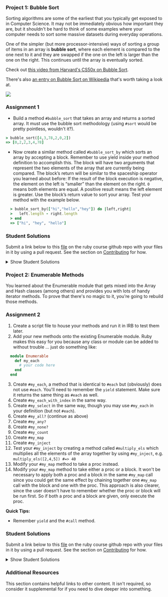 ### Project 1: Bubble Sort

Sorting algorithms are some of the earliest that you typically get exposed to in Computer Science.  It may not be immediately obvious how important they are, but it shouldn't be hard to think of some examples where your computer needs to sort some massive datasets during everyday operations.

One of the simpler (but more processor-intensive) ways of sorting a group of items in an array is **bubble sort**, where each element is compared to the one next to it and they are swapped if the one on the left is larger than the one on the right.  This continues until the array is eventually sorted.

Check out [this video from Harvard's CS50x on Bubble Sort](https://www.youtube.com/watch?v=8Kp-8OGwphY).

There's also [an entry on Bubble Sort on Wikipedia](http://en.wikipedia.org/wiki/Bubble_sort) that's worth taking a look at.

<img src="http://upload.wikimedia.org/wikipedia/commons/c/c8/Bubble-sort-example-300px.gif" class="lesson-content__small-image" markdown="1">

### Assignment 1

<div class="lesson-content__panel" markdown="1">

* Build a method `#bubble_sort` that takes an array and returns a sorted array.  It must use the bubble sort methodology (using `#sort` would be pretty pointless, wouldn't it?).

~~~ruby
> bubble_sort([4,3,78,2,0,2])
=> [0,2,2,3,4,78]
~~~

* Now create a similar method called `#bubble_sort_by` which sorts an array by accepting a block. Remember to use yield inside your method definition to accomplish this. The block will have two arguments that represent the two elements of the array that are currently being compared. The block’s return will be similar to the spaceship operator you learned about before: If the result of the block execution is negative, the element on the left is “smaller” than the element on the right. `0` means both elements are equal. A positive result means the left element is greater. Use the block’s return value to sort your array. Test your method with the example below.


~~~ruby
  > bubble_sort_by(["hi","hello","hey"]) do |left,right|
  >   left.length - right.length
  > end
  => ["hi", "hey", "hello"]
~~~
</div>

### Student Solutions
Submit a link below to this [file](https://github.com/TheOdinProject/curriculum/blob/master/ruby_programming/basic_ruby/project_advanced_building_blocks.md) on the ruby course github repo with your files in it by using a pull request. See the section on [Contributing](https://github.com/TheOdinProject/curriculum/blob/master/contributing.md) for how.

<details markdown="block">
  <summary> Show Student Solutions </summary>

* Add your solution below this line!
* [Braxton Lemmon's Solution](https://github.com/braxtonlemmon/advanced-ruby-building-blocks/blob/master/bubble.rb)
* [BShowen's Solution](https://github.com/BShowen/homemade_bubble_sort_methods/blob/master/bubble_sort_methods.rb)
* [Kevin Vuong's Solution](https://github.com/fffear/bubble_sort)
* [Origier's Solution](https://github.com/Origier/bubble_sort/blob/master/bubble_sort.rb)
* [Tyler Devers's Solution](https://github.com/TylerDevers/OdinWebDev/blob/master/rubyProgramming/bubble_sort.rb)
* [Learnsometing's Solution](https://github.com/learnsometing/TOP-ruby-projects/blob/master/ruby-basics/advanced-projects/bubble-sort.rb)
* [Tommy's Solution](https://github.com/Tommyisr/Odin_Prog_sol/tree/master/bubble)
* [Akbar's Solution](https://github.com/donatelloraphael/The_Odin_Project/blob/master/Ruby/bubble_sort_by/bubble_sort_by.rb)
* [Khari's Solution](https://github.com/kjwebdev/TOP_Projects/blob/master/Ruby/bubble_sort.rb)
* [RunningCoder123's solution](https://github.com/RunningCoder123/bubble_sort)
* [WormCrew's solution](https://github.com/WormCrew/Bubble-sort/blob/master/bubble-sort.rb)
* [Paul Manot's solution](https://github.com/Maynot2/odin_project/tree/master/ruby_programming/basic_ruby/project_building_blocks)
* [Stefano Merazzi's solution](https://github.com/ste001/ruby-exercises/blob/master/advanced_building_blocks/bubble_sort.rb)
* [Chris Wegscheid's solution](https://github.com/cwegscheid08/bubble_sort/blob/master/bubble_sort.rb)
* [Simon Tharby's solution](https://github.com/jinjagit/ruby/blob/master/bubble_sort.rb)
* [Smetanca52 Solution](https://github.com/Smetanca52/ruby_exercices/blob/master/bubble_sort.rb)
* [Hummeldon's Solution](https://github.com/hummeldon/odin-ruby-assignments/blob/master/bubble_sort.rb)
* [wuaangela's solution](https://github.com/wuaangela/odin_ruby_practice/blob/master/bubble_sort.rb)
* [Tobenski's solution](https://github.com/tobenski/ruby_blocks/tree/master/bubble_sort)
* [Emil Dimitrov's Solution](https://github.com/imemdm/advanced-building-blocks/blob/master/bubble_sort.rb)
* [gfioravante's Solution](https://github.com/gfioravantej/ruby_doodles/blob/master/bubble_sort.rb)
* [Mohamed Elattar's Solution](https://github.com/mohamed-elattar/advanced-building-blocks/blob/master/bubble-sort.rb)
* [Ajani Stewart's Solution](https://github.com/AjaniStewart/advance-ruby-basics/blob/master/bubble-sort.rb)
* [Ahmed Ali's Solution](https://github.com/ahmedloona/my_odin_project_solutions/blob/master/2_project_advanced_building_blocks/bubble_sort.rb)
* [Tim Dowd's Solution](https://github.com/timothydowd/bubble_sort/blob/master/bubble_sort.rb)
* [sametcilli's Solution](https://github.com/sametcilli/roby_exercises_bubble_sort/blob/master/bubble_sort.rb)
* [Max Garber's Solution ](https://github.com/bubblebooy/miscellaneous-exercises/blob/master/Bubble%20Sort.rb)
* [Malaika (Mic) Solution ](https://github.com/malaikaMI/sorting_bubble/blob/master/sort.rb)
* [Ian Devins's Solutions](https://gist.github.com/MagnusRufum/e3f584444e698785fc65085309bdd5a2)
* [Keith Amundson's Solutions](https://github.com/amundskm/learn_ruby/blob/master/bubble_sort.rb)
* [Ngo Van Huong's Solutions](https://github.com/ngovanhuong94/ruby-learn-projects/blob/master/bubble_sort.rb)
* [Nathan Sherburne's Solutions](https://github.com/nathansherburne/ruby_practice/blob/master/bubble_sort.rb)
* [Jon Yoo's Solutions](https://github.com/jonyoowa/ruby-exercises)
* [Henry Kirya's Solution](https://github.com/harrika/odin/blob/master/bubble_sort.rb)
* [Ryan's Solution](https://github.com/ryanford-frontend/ruby-adv-building-blocks/tree/master/ruby-bubblesort)
* [Sherman Bowling's Solution](https://github.com/janus0/top_course_work/blob/master/ruby/ruby_advanced_building_blocks/bubble_sort_block.rb)
* [Javier Machin's Solution](https://github.com/Javier-Machin/Ruby_exercises/blob/master/bubble_sort.rb)
* [Samuel Masters' Soultion](https://github.com/redeyetuning/rb_adv_bldg_blks/blob/master/bubble_sort.rb)
* [Marijunjnja's Solution](https://github.com/Marijunjnja/Odin-Project/blob/master/advanced_ruby_building_blocks/bubble_sort.rb)
* [Kevin Wahome's Solution](https://github.com/talihomz/ruby_exercises/blob/master/bubble_sort.rb)
* [Turbopro's Solution](https://github.com/turbopro/ProjectBuildingBlocks/blob/master/bubble_sort.rb)
* [Sava Vuckovic's solution](https://github.com/SavaVuckovic/ruby_exercises/blob/master/bubble_sort.rb)
* [MariaTikhonova's solution](https://github.com/MariaTikhonova/odin_ruby/blob/master/bubblesort/bubblesort.rb)
* [WottatoParrior's solution](https://github.com/WottatoParrior/Ruby-algos/blob/master/bubble_sort.rb)
* [funwithcthulhu's solution](https://github.com/funwithcthulhu/sandbox_ruby/blob/master/bubblesort.rb)
* [Bruno Parga's solution](https://github.com/brunoparga/odinproject/blob/master/Ruby/bubble.rb)
* [isildonmez's solution](https://github.com/isildonmez/advanced_building_blocks/blob/master/bubble_sort/bubble_sort.rb)
* [Omar Moataz's solution (includes interesting find on what takes precedence when using puts)](https://github.com/omarmoatazpracticehub/sorting)
* [jdrobertso's solution](https://github.com/jdrobertso/bubble_sort)
* [rublen's solution](https://github.com/rublen/The_Odin_Ruby/blob/master/bubble_sort.rb)
* [endotnick's solution](https://github.com/endotnick/sorts/blob/master/bubble_sort/bubble_sort.rb)
* [Jonathan Yiv's solution](https://github.com/JonathanYiv/bubble_sort)
* [Jason McKee's solution](https://github.com/jttmckee/odin-project-ruby/tree/master/bubble-sort)
* [Andrew's solution](https://github.com/andrewr224/bubble_sort)
* [MGiagante's solution](https://github.com/mgiagante/ruby_building_blocks)
* [Bn8's Solution](https://github.com/Bn8/ruby_odin/blob/master/AdvancedBuildingBlocks/bubblesort.rb)
* [GuyInALabCoat's Solution](https://github.com/GuyInALabCoat/Odin_Project_Ruby/tree/master/Advanced_Building_Blocks)
* [Ben Deltenre's Solution](https://github.com/benjdelt/ruby_advanced_building_blocks/blob/master/bubble_sort.rb)
* [justinckim3's Solution](https://github.com/justinckim3/ruby_advanced_building_blocks/blob/master/lib/bubble_sort.rb)
* [Kasey Z.'s Solution](https://github.com/kasey-z/TOP-solutions/blob/master/advanced_building_blocks/bubble_sort.rb)
* [Demo318's Solution](https://github.com/Demo318/ruby_advanced_building_blocs/blob/master/my_bubble_sort.rb)
* [Dallaire's Solution](https://github.com/Dallaire/ruby_building_blocks/blob/master/bubble_sort.rb)
* [SadieD's solution](https://github.com/SadieD/advanced_ruby_building_blocks/blob/master/bubble_sort.rb)
* [Grey-Ghost's solution](https://github.com/Grey-Ghost/advanced-building-blocks/blob/master/bubble_sort.rb)
* [Arron's Solution](https://github.com/man715/TOP_Bubble_Sort/blob/master/bubble_sort.rb)
* [xavier solution](https://github.com/nxdf2015/odin-advanced-building-blocks/tree/master/bubble_sort)
* [Webdev-burd's Solution](https://github.com/webdev-burd/building-blocks/blob/master/bubble-sort.rb)
* [BenBrewerBowman's Solution](https://github.com/BenBrewerBowman/Ruby_Building_Blocks/blob/master/Bubble_Sort.rb)
* [jfonz412's solution](https://github.com/jfonz412/ruby_building_blocks/blob/master/advanced/bubble_sort.rb)
* [Owen Thomas Clark's solution](https://github.com/owenthomasclark/bubble_sort)
* [João Roberto's solution](https://github.com/jrobertolima/learning-ruby/blob/master/bubble.rb)
* [mindovermiles262's Solution](https://github.com/mindovermiles262/ruby-building-blocks/blob/master/bubble-sort/bubble_sort.rb)
* [dfan14051's solution](https://github.com/dfan14051/ruby_projects/blob/master/advanced_building_blocks/bubble_sort.rb)
* [Oleh Sliusar's solution](https://github.com/OlehSliusar/bubble_sort)
* [RichJDSmith's solution](https://github.com/richjdsmith/ruby_adv_bldg/blob/master/bubble.rb)
* [theghall's solution](https://github.com/theghall/bubble-sort.git)
* [Ovsjah Schweinefresser's solution](https://github.com/Ovsjah/advanced_building_blocks/blob/master/bubble_sort.rb)
* [Neelotpal's solution](https://github.com/neelotpal97/learning_programming/blob/master/Projects/Sorting_ruby/Sorting_ruby.rb)
* [yilmazgunalp's solution](https://github.com/yilmazgunalp/advanced_building_blocks/tree/master)
* [Yash Anand's solution](https://github.com/yashanand1910/ruby-advanced-project)
* [Nicolas Amaya's solution](https://github.com/nicoasp/TOP---Ruby-advanced-building-blocks-project)
* [John Phelps's solution](https://github.com/jphelps413/odin-ruby/blob/master/advanced-building-blocks/bubbles.rb)
* [Josh Vogel's solution](https://github.com/j-vogel/ruby_learning_projects/blob/master/bubble_sort.rb)
* [Austin Norman's solution](https://github.com/austinnormancore/advanced_building_blocks/blob/master/bubble_sort.rb)
* [Jib's Solution(NuclearMachine)](https://github.com/NuclearMachine/OdinTasks/blob/master/adv-building-blocks/bubbleSort.rb)
* [Chad Kreutzer's solution](https://github.com/ChadKreutzer/ruby_building_blocks/blob/master/bubble_sort/bubble_sort.rb)
* [Stefan P's Solution](https://github.com/spavikevik/advanced_ruby_building_blocks/blob/master/bubblesort.rb)
* [Raiko's Solution](https://github.com/Cypher0/advanced-building-blocks/blob/master/bubble_sort.rb)
* [Jamie's solution](https://github.com/Jberczel/odin-projects/blob/master/ruby_advanced/project1.rb)
* [Chris Oldakowski's solution](https://github.com/krzysieko/theodinproject/blob/master/advanced_ruby_blocks/bubble_sort.rb)
* [Marina Sergeyeva's solution](https://github.com/imousterian/OdinProject/blob/master/Project2_2_Ruby_AdvancedBlocks/bubble_sort.rb)
* [Afshin M. afshinator's solution](https://github.com/afshinator/playground/tree/master/Ruby-AdvancedBuildingBlocks)
* [Donald's solution](https://github.com/donaldali/odin-ruby/tree/master/project_adv_building_blocks)
* [Alan Russell's solution](https://github.com/ajrussellaudio/adv_build_blocks/blob/master/bubble_sort.rb)
* [Sessl's solution](https://github.com/Sessl/ruby_work/blob/master/bubble_sort.rb)
* [Tommy Noe's solution](https://github.com/thomasjnoe/ruby-project-2/blob/master/bubble_sort.rb)
* [Michael Alexander's solution](https://github.com/betweenparentheses/project_advanced_bldg_blocks/blob/master/bubble_sort.rb)
* [Adrian Badarau's solution](https://github.com/adrianbadarau/Project-Odin-Work-Files/blob/master/bubble_sort.rb)
* [James MacIvor's solution](https://github.com/RobotOptimist/bubblesort)
* [Roman's Solution](https://github.com/RomanADavis/Ruby-Building-Blocks/tree/master/bubble_sort)
* [Aleksandar's solution](https://github.com/rodic/Odin-Ruby-Projects/blob/master/Projects:%20Advanced%20Building%20Blocks/lib/bubble_sort.rb)
* [Lara Finnegan's solution](https://github.com/lcf0285/Ruby_Building_Blocks)
* [John Quarles' solution](https://github.com/johnwquarles/Ruby-Advanced-Building-Blocks/blob/master/bubble_sort.rb)
* [Jack Nguyen's solution](http://github.com/jnguyen85/projects-advanced-building-blocks/blob/master/01_bubble_sort/bubble_sort.rb)
* [Vidul's solution](https://github.com/viparthasarathy/bubble_sort/blob/master/bubble_sort_method.rb)
* [Maggie Baker's solution](https://github.com/maggiedbaker/Odin_Project/blob/master/bubble_sort.rb)
* [Hunter Ducharme's solution](https://github.com/hgducharme/Playground/blob/master/odin_projects/ruby_programming/advanced_building_blocks/bubble_sort.rb)
* [Artur Janik's solution](https://github.com/ArturJanik/TOPRuby/blob/master/Project2/abbproject1/p1-bubble.rb)
* [Kate McFaul's solution](https://github.com/craftykate/odin-project/blob/master/Chapter_03-Advanced_Ruby/advanced_building_blocks/bubble_sort_by.rb)
* [Dominik Stodolny's solution](https://github.com/dstodolny/ruby_building_blocks/blob/master/lib/bubble_sort.rb)
* [Chris Dziewa's solution](https://github.com/chrisdziewa/advanced-building-blocks/blob/master/bubble_sort/bubble_sort.rb)
* [Josh Naughton's solution](https://github.com/ThothLogos/odin-rubyprogramming/blob/master/04_bubble_sort.rb)
* [Jason Matthews' solution](https://github.com/fo0man/advanced_building_blocks/blob/master/bubble_sort.rb)
* [Ali Ayoub's solution](https://github.com/Cryptolemming/Advanced-Ruby-Exercises/blob/master/bubble_sort.rb)
* [JrodManU's solution](https://github.com/JrodManU/bubble-sort)
* [Sasi kala's solution](https://github.com/Sasikala-Ravichandran/my_ruby_projects/blob/master/bubble_sort.rb)
* [Kevin Mulhern's solution](https://github.com/KevinMulhern/advanced_building_blocks/blob/master/bubble_sort.rb)
* [Jeremy Mauzy's solution](https://github.com/apositivejam/the_odin_project/blob/master/ruby_building_blocks_assignments/bubble_sort.rb)
* [LongPotato's solution](https://github.com/LongPotato/Ruby_Building_Blocks/blob/master/Bubble_Sort.rb)
* [Dorian Iacobescu's solution](https://github.com/iacobson/Odin8-Ruby-Advanced-Building_Blocks/blob/master/bubble_sort.rb)
* [Sam Padrul's solution](https://github.com/sampadrul/Ruby-Projects/blob/master/bubble%20sort/bubblesort.rb)
* [Eleanor Weigert's solution](https://github.com/mixophrygian/Ruby-Building-Blocks)
* [Lyman Wong's solution](https://github.com/lymanwong/Ruby-Stuff/blob/master/odin/bubble_sort/bubble_sort.rb)
* [omokoro's solution](https://github.com/omokoro/advanced_building_blocks/blob/master/bubble_sort.rb)
* [Andrej Dragojevic's solution](https://github.com/antrix1/The-Odin-Project/blob/master/Ruby%20Programming/Advanced%20Building%20Blocks/bubble_sort.rb)
* [Brann James' solution](https://github.com/brannj/The_Odin_Project/blob/master/Advanced_Building_Blocks/bubble_sort.rb)
* [Eduardo Frias' solution](https://github.com/feek1g/theodinproject/blob/master/rubyChallenge/bubble_sort.rb)
* [Antonio Augusto's solution](https://github.com/antoniosb/bubble_sort)
* [Josh Klein's solution](https://github.com/kleinjoshuaa/Ruby_Programming/blob/master/bubblesort.rb)
* [ll14m4n's solution](https://github.com/ll14m4n/the-odin-project/blob/master/3_Ruby_building-blocks/lib/bubble_sort.rb)
* [AtActionParks's solution](https://github.com/AtActionPark/odin-ruby-advanced-building-blocks/blob/master/bubble-sort.rb)
* [Matias Pan's solution](https://github.com/kriox26/odin_ruby/blob/master/ruby_building_blocks/bubble_sort.rb)
* [Mark Viola's solution](https://github.com/markviola/the-odin-project/blob/master/7-more-ruby-problems-2/1%20-%20Bubble%20Sort/bubble_sort.rb)
* [Bhupendra Singh's solution](https://github.com/bhupendra11/rubySandbox/blob/master/bubblesort.rb)
* [Dan Hoying's solution](https://github.com/danhoying/advanced_building_blocks/blob/master/bubble_sort.rb)
* [Joe Balsamo's solution](https://github.com/Joe-Balsamo/ruby_advanced_building_blocks/blob/master/bubble_sort.rb)
* [Cody Gipson's solution](https://github.com/Cgipson06/ruby-bubble-sort/blob/master/bubblesort.rb)
* [Glenn Crosby's solution](https://github.com/glennc15/TheOdinProject_Assignments/blob/master/03_RubyProgramming/02_Project_AdvancedBuildingBlocks/bubble_sort.rb)
* [Raycotek's solution](https://github.com/Raycotek/Odinprojects/blob/master/bubble_sort.rb)
* [M. Edgar Joel's solution](https://github.com/edgar-/odin-project-solutions/blob/master/advanced_building_blocks/bubble_sort.rb)
* [Miguel Oliveira's solution](https://github.com/Powerade/The-Odin-Project/tree/master/Ruby%20Programming%20Projects/Bubble%20Sort)
* [Xavier Reid's solution](https://github.com/xreid/ruby_building_blocks/blob/master/src/bubble_sort.rb)
* [Gb69010p's solution](https://github.com/gb69010p/AdvancedRubyBuildingBlocks/blob/master/BubbleSort.rb)
* [Alex Chen's solution](https://github.com/Chenzilla/ruby_building_blocks/blob/master/bubble_sort.rb)
* [Aleksandre Clapin-Pepin's solution](https://github.com/aclapinpepin/bubble-sort/blob/master/bubble_sort.rb)
* [John Tobillo's Solution](https://github.com/jdtobill/Ruby/tree/master/challenges/bubble_sort)
* [PiotrAleksander's solution](https://github.com/PiotrAleksander/Ruby/blob/master/bubbleSort.rb)
* [Jason Symons' solution](https://github.com/jsymons/the-odin-project/blob/master/03_ruby_programming/advanced-building-blocks/bubble_sort.rb)
* [AnthonyL's solution](https://github.com/AnthonyLarios/adv-building-blocks/blob/master/bubble_sort.rb)
* [Angus Dobson's solution](https://github.com/Apneal/ruby_building_blocks/blob/master/bubble_sort.rb)
* [Panashe Fundira's solution](https://github.com/munyari/adv_building_blocks/blob/master/bubble_sort.rb)
* [pwdd's solution](https://github.com/pwdd/odinproject/blob/master/ruby_training/bubble_sort.rb)
* [Paweł Cichoń solution](https://github.com/beovulf/bubble_sort_and_enumerable_methods/blob/master/bubble_sort.rb)
* [Noah Prescott's solution](https://github.com/npresco/top/blob/master/ruby_advanced_building_blocks/bubble_sort.rb)
* [Florian Mainguy's solution](https://github.com/florianmainguy/theodinproject/blob/master/ruby/advanced-building-blocks/bubble_sort.rb)
* [Aviv levinsky's solution](https://github.com/pugsiman/Ruby_challenges_and_projects/blob/master/Bubble_Sort/bubble.rb)
* [Alex Tsiras' solution](https://github.com/arialblack14/ruby-programming/blob/master/ruby%20building%20blocks/bubble_sort.rb)
* [Scott Bobbitt's solution](https://github.com/sco-bo/bubble_sort)
* [Maciej Panasiewicz's solution](https://github.com/Grunthor/TheOdinProject/blob/master/project_advenced_building_blocks/BubleSort.rb)
* [Simon Kraus' solution](https://github.com/simonkrausgit/the_odin_project/blob/master/ruby/building_blocks/bubble_sort.rb)
* [Giorgos Mitsis's solution](https://github.com/vinPopulaire/ruby-building-blocks-project/blob/master/bubblesort.rb)
* [Theoderik Trajanson's solution](https://github.com/Theoderik/education/blob/master/Bubble_Sort.rb)
* [Sander Schepens's solution](https://github.com/schepens83/theodinproject.com/blob/master/ruby/Project4--Bubble-sort/Bubble-sort.rb)
* [srashidi's solution](https://github.com/srashidi/Ruby_Building_Blocks/blob/master/bubble_sort.rb)
* [Eric's solution](https://github.com/em77/bubble_sort/blob/master/bubble_sort.rb)
* [Dave Meister's solution](https://github.com/misterdavemeister/theodinproject/blob/master/advanced_building_blocks/bubble_sort/bubble_sort.rb)
* [Andrew Park's solution](https://github.com/akpark93/the_odin_project/blob/master/ruby_programming_projects/bubble_sort.rb)
* [Austin Mason's solution](https://github.com/CouchofTomato/ruby_advanced_building_blocks/blob/master/bubble_sort.rb)
* [James Brooks's solution](https://github.com/jhbrooks/bubble-sort)
* [arocketman's solution](https://github.com/arocketman/OdinProjectSolutions/blob/master/bubble_sort.rb)
* [Ricardo Villegas' solution](https://github.com/claricardo/RubyBuildingBlocks/blob/master/bubble_sort.rb)
* [cdouglass's solution](https://github.com/cdouglass/odin-project-exercises/tree/master/ruby/advanced-building-blocks/bubble_sort)
* [Skye Free's solution](https://github.com/swfree/the-odin-project/blob/master/bubble-sort/bubble-sort.rb)
* [Corey Kazaks's solution](https://github.com/ck626/project_ruby_advanced_building_blocks/blob/master/bubble_sort.rb)
* [Dominik Chomicki's solution](https://github.com/hamstersky/ruby_building_blocks/blob/master/bubble_sort.rb)
* [Matt Leininger's solution](https://github.com/pilauPro/the-odin-project/blob/master/bubble_sort/bubble_sort.rb)
* [Miguel Herrera's solution](https://github.com/migueloherrera/projects/blob/master/bubble_sort.rb)
* [Maia Petee's solution](https://github.com/movetomars/Advanced-Building-Blocks/blob/master/bubblesort.rb)
* [Peuchen's solution](https://github.com/Peuchen/advanced-building-blocks/blob/master/bubblesort.rb)
* [Andrew Johnson's solution](https://github.com/ad-johnson/basic-ruby/blob/master/src/sorter.rb)
* [Bartlomiej Lazarski's solution](https://github.com/YogAzathoth/buildingRubyBlocks/blob/master/bubble.rb)
* [Francisco Carlos's solution](https://github.com/fcarlosdev/the_odin_project/blob/master/advanced_blocks/bubble_sort.rb)
* [Luke Walker's solution](https://github.com/ubershibs/ruby-programming/blob/master/bubble_sort.rb)
* [Noobling's solution](https://github.com/noobling/ruby/blob/master/advanced_buidling_blocks/bubblesort.rb)
* [Max Gallant's solution](https://github.com/mcgalcode/Ruby/blob/master/AdvancedBlocksProject/bubble_sort.rb)
* [Jean Merlet's solution](https://github.com/jeanmerlet/ruby_building_blocks/blob/master/bubble_sort.rb)
* [parhaml's solution](https://github.com/parhaml/bubble_sort/blob/master/bubble.rb)
* [Zac Conner's solution](https://github.com/connerza/BuildingBlocks/blob/master/bubble.rb)
* [John Martinez's solution](https://github.com/johndavidmartinez/learn-ruby/blob/master/bubble_sort.rb)
* [Vivek Kumar's solution](https://github.com/myjoytou/theOdinProject/blob/master/ruby/bubblesort.rb)
* [Benjamin Contant's solution](https://github.com/bcontant/the_odin_project/blob/master/bubble_sort/bubble_sort.rb)
* [DV's solution](https://github.com/dvislearning/bubble_sort/blob/master/bubble_sort.rb)
* [Fabricio Carrara's solution](https://github.com/fcarrara/ruby_advanced_building_blocks/blob/master/bubble_sort.rb)
* [Omar Cagua's solution](https://github.com/OmarTGc/bubble_sort/blob/master/bubble_sort.rb)
* [Deepak's solution](https://github.com/Deepak5050/advanced_building_blocks/blob/master/bubble_sort.rb)
* [Lani Huang's solution](https://github.com/laniywh/the-odin-project/blob/master/ruby-programming/advanced-building-blocks/bubble_sort.rb)
* [Anthony Vumbaca's solution](https://github.com/tvumbaca/Ruby_Advanced_Building_Blocks/blob/master/bubble_sort.rb)
* [John Connor's solution](https://github.com/jacgitcz/bubble_sort)
* [Shala Qweghen's solution](https://github.com/ShalaQweghen/advanced_building_blocks/blob/master/bubble_sort.rb)
* [Earth35's solution](https://github.com/Earth35/basic_ruby_projects_II/blob/master/bubble_sort.rb)
* [Kelvin Stone's solution](https://github.com/KelvinStone/bubble-sort/blob/master/bubble-sort.rb)
* [Ricardo Ferreira's solution](https://github.com/RMF2PT/ruby_programming/blob/master/bubble_sort.rb)
* [Cyprium (Stefan)'s solution](https://github.com/dev-cyprium/DataStructures-In-Ruby)
* [Michael Sotkin)'s solution](https://github.com/msotkin/advanced_building_blocks/blob/master/bubble_sort.rb)
* [Shawn Stovall's solution](https://github.com/shawn-stovall/bubble-sort/blob/master/bubble-sort.rb)
* [Joshua Hipple's solution](https://github.com/JBHipple/bubble_sort/blob/master/bubble_sort.rb)
* [Oscar Y.'s solution](https://github.com/mysteryihs/ruby_projects/blob/master/bubble_sort.rb)
* [Adam Graham's solution](https://github.com/adamg703/Odin_Project/blob/master/bubble_sort.rb)
* [Luchillo's solution](https://github.com/Luchillo/The-Odin-Project-course/blob/master/Ruby-programming/Basic-ruby/bubble_sort.rb)
* [Rahul's solution](https://github.com/rspsonu/the_odin_project/blob/master/ruby/advanced_building_blocks/project1.rb)
* [Clint's](https://github.com/tholymap/Odin-Ruby-Advanced-Building-Blocks/blob/master/bubble_sort.rb)
* [Clint's](https://github.com/tholymap/Odin-Ruby-Advanced-Building-Blocks/blob/master/bubble_sort.rb)
* [Jiazhi Guo's solution](https://github.com/jerrykuo7727/bubble-sort/blob/master/bubble_sort.rb)
* [Zuqi Chen's solution](https://github.com/JokeyChen/the-odin-project-ruby-programming/blob/master/basic-ruby/advanced-ruby-building-blocks/bubble_sort.rb)
* [Manu Phatak's solution](https://github.com/bionikspoon/ruby_building_blocks/blob/master/lib/bubble_sort.rb)
* [Cody Buffaloe's solution](https://github.com/CodyLBuffaloe/bubble_sort/blob/master/bubble_sort.rb)
* [J-kaizen's solution](https://github.com/J-kaizen/TheOdinProject/blob/master/Ruby/advanced_building_blocks/bubble_sort.rb)
* [Max Platt's solution](https://github.com/makxks/advanced_building_blocks/blob/master/bubble_sort.rb)
* [Roy Chen's solution](https://github.com/roychen5/ruby-building-blocks/blob/master/bubble-sort/bubble_sort.rb)
* [Piotr Ejsmont's solution](https://github.com/PiotrEjsmont/ruby_advanced/blob/master/bubble_sort.rb)
* [Chris Chambers' solution](https://github.com/chrisgchambers/ruby_exercies/tree/master/bubble_sort)
* [Loris Aranda's solution](https://github.com/LorisProg/bubble-sort/blob/master/bubble_sort.rb)
* [Jack Deegan's solution](https://github.com/DidsyTurbo/Odin_Exercises/blob/master/Ruby/Advanced-Building-Blocks/bubble_sort.rb)
* [Jakub Peikert's solution](https://github.com/JPeikert/odin_project/blob/master/ruby/advanced_building_blocks/bubble_sort/bubble_sort.rb)
* [HenrytheDJ's solution](https://github.com/henrythedj/bubblesort)
* [Derek Kwong's solution](https://github.com/dckwong/AdvancedBuildingBlocks/blob/master/bubble_sort.rb)
* [Sergey Badulin's solution](https://github.com/sbadulin/odin-bubble-sort/blob/master/bubble-sort.rb)
* [Dom Goj's solution](https://github.com/booyakuhhsha/rubyAdvancedBuildingBlocks/blob/master/bubblesort.rb)
* [grzegorzzajac1989's solution](https://github.com/grzegorzzajac1989/theOdinProject/blob/master/ruby/advenced_building_block/bubble_sort.rb)
* [Jason Keeney's solution](https://github.com/jkeeney/Advanced-Building-Blocks/blob/master/bubble_sort.rb)
* [Hassan's solution](https://github.com/HassanTC/Simple_web_projects/blob/master/Ruby_TheOdinProject/The%20odin%20project%20(Ruby%20projects)/Basic%20Ruby/bubble_sort.rb)
* [Bishal's solution](https://github.com/biiishal/advanced_building_blocks/tree/master/bubble_sort)
* [Kaaviya's solution](https://github.com/Kavi6/curriculum/blob/9a535b506f437c306422d9d37874215e15636985/Kaaviya's%20Solution%20(bubble_sort))
* [Jerry Gao's solution](https://github.com/blackwright/odin/tree/master/ruby_bubble_sort)
* [Saroar's solution](https://repl.it/Cmqp/2)
* [Mike Coon's solution](https://github.com/mac718/advanced_building_blocks/blob/master/bubble_sort.rb)
* [Tom Westerhout's solution bubblee sort](https://github.com/Westw00d/Advanced-Building-Blocks/blob/master/Bubble_sort.rb) -  [Bubble_sort_by](https://github.com/Westw00d/Advanced-Building-Blocks/blob/master/Bubble_sort_by.rb)
* [Sophia Wu's solution](https://github.com/SophiaLWu/project-ruby-advanced-building-blocks/blob/master/bubble_sort.rb)
* [Smiles's solution](https://github.com/smilesr/op-rb-br-35-bubble/blob/master/bubble.rb)
* [Joe Himes's solution](https://github.com/deedle42/advance_ruby_project)
* [Braydon's solution](https://github.com/pacheeko/bubble_sort/blob/master/bubble_sort.rb)
* [Ryan Barnett's solution](https://github.com/RyanDBarnett/Odin-Ruby/blob/master/advanced_building_blocks/bubble_sort/bubble.rb)
* [Kaique "Rique" Borges' solution](https://github.com/riquekaique/ruby-advanced-building-blocks/blob/master/bubble_sort.rb)
* [jeff1st's solution](https://github.com/jeff1st/ruby_codes/tree/master/advanced_blocks)
* [Niño Mollaneda's solution](https://github.com/ninoM/bubble_sort)
* [Roan Fourie's solution](https://github.com/RoanFourie/top-ruby-prog/blob/master/bubble-sort.rb)
* [Robert Szabo's solution](https://github.com/Siker001/the_odin_project_exercises/blob/master/ruby/advanced_building_blocks/bubble_sort/bubble_sort.rb)
* [Alan Cruse's solution](https://github.com/ADECruse/Projects-Advanced-Building-Blocks/blob/master/project_one.rb)
* [Parker Brown's solution](https://github.com/parkerjbrown/ruby-advanced-building-blocks/blob/master/bubble_sort.rb)
* [Vaclav Skvaril's solution](https://github.com/Vasha22/Advanced-Ruby-Blocks/blob/master/bubble_sort.rb)
* [Øistein Haugland's solution](https://github.com/oisteinhaugland/bubble_sort/blob/master/bubble_sort.rb)
* [Luján Fernaud's solution](https://github.com/lujanfernaud/ruby-building-blocks/blob/master/lib/bubble_sort.rb)
* [hs7's solution](https://github.com/hsun7/Advanced-Building-Blocks/blob/master/bubble_sort.rb)
* [EMuchynski's solution](https://github.com/EMuchynski/advanced_building_blocks/blob/master/01_bubble_sort.rb)
* [Swojeet's solution](https://github.com/swojeet/theOdinProject-ruby/blob/master/advanced_building_blocks/bubble_sorts.rb)
* [Paritosh's solution](https://github.com/Paritosh97/bubble_sort_ruby/blob/master/bubble_sort.rb)
* [Roland Studer's Solution](https://github.com/RolandStuder/odin_project_solutions/tree/master/advanced_building_blocks/bubble_sort)
* [Anistor86's Solution](https://github.com/anistor86/bubble_sort)
* [Andy DeNike's Solution](https://github.com/AndyDeNike/advanced_building_blocks/tree/master/bubble_sort)
* [Iceron's Solution](https://github.com/iceron/bubble_sort/blob/master/bubble_sort.rb)
* [coryparham24's Solution](https://github.com/coryparham24/ruby-advanced-building-blocks/blob/master/project1.rb)
* [Oliver Curting's Solution](https://github.com/Curting/bubble_sort/blob/master/bubble_sort.rb)
* [Alex's Solution](https://github.com/alexcorremans/bubble_sort/blob/master/bubble.rb)
* [HuyAnh's Solution](https://github.com/huyanh10tin/caesar_cipher/blob/master/buble.rb)
* [Santiago Rodríguez Solution](https://github.com/santoxxcc/congenial-spoon)
* [Xuan-Son Trinh's Solution](https://github.com/xuansontrinh/Beginning-With-Ruby/blob/master/bubble_sort.rb)
* [Kayleigh's Solution](https://github.com/kayleigh114/RubyProjects/blob/master/BubbleSort/BubbleSort.rb)
* [NJWs Solution](https://obsessivenerds.github.io/bubble_sort/)
* [Niko Caron's Solution](https://gist.github.com/ncaron/a36e7aeaeda64b8e63de996c0c012278)
* [noloman's solution](https://gist.github.com/noloman/d82c03aa0e47016cce9f3d4957aaf9d4)
* [HSaad's Solution](https://github.com/HSaad/bubble-sort/blob/master/bubble_sort.rb)
* [MPalhidai's Solution](https://github.com/MPalhidai/Ruby-functions/blob/master/bubble_sort_by.rb)
* [Alvaro Sanchez's Solution](https://github.com/heyalvaro/Ruby-functions/blob/master/bubble_sort_by.rb)
* [Punnadittr's Solution](https://github.com/punnadittr/bubble_sort_ruby)
* [cartwheeler's Solution](https://github.com/cartwheeler/ruby_bubble_sort)
* [Agon's Solution](https://github.com/AgonIdrizi/RubyBuildingBlocks/blob/master/the_odin_project/Ruby/AdvancedBuildingBlocks/BubbleSort.rb)
* [Areeba's Solution](https://github.com/AREEBAISHTIAQ/AdvancedBuildingBlocks/blob/master/bubble-sort.rb)
* [mojotron's Solution](https://github.com/mojotron/ruby-exercises/blob/master/bubble_sort.rb)
* [Akash's Solution](https://github.com/Akash-sopho/building_blocks/blob/master/bubble_sort.rb)
* [Felipe Parreira's Solution](https://github.com/FelipeParreira/TheOdinProject/blob/master/ruby-programming/building-blocks/bubble_sort.rb)
* [Amy Smith's Solution](https://github.com/amicloud/the-odin-project/tree/master/ruby-programming/bubble-sort)
* [dmarkiewicz's Solution](https://github.com/dmarkiewicz/the-odin-project/tree/master/Ruby/advanced_building_blocks_projects/sorting_alghoritms)
* [codyMalcolm's Solution](https://github.com/codyMalcolm/odin-building-blocks/blob/master/bubble_sort.rb)
* [Tommy's Solution](https://github.com/hoangtommy/rubyExercises/blob/master/bubble_sort.rb )
* [bchalman's Solution](https://github.com/bchalman/ruby_exercises/blob/master/bubble_sort.rb)
* [Rudi Boshoff's Solution](https://github.com/RudiBoshoff/ruby-exercises/blob/master/bubble_sort.rb)
* [Slaven Karamatic's Solution](https://github.com/Everdrought/ruby-bubblesort/blob/master/script.rb)
* [jkriesp's Solution](https://github.com/jkriesp/caesar_cipher/blob/master/bubble_sort.rb)
* [EdwardHeath's Solution](https://github.com/EdwardHeath/bubble-sort/blob/master/bubble_sort.rb)
* [Khalal's Solution](https://github.com/khalalw/building_blocks/blob/master/bubble_sort.rb)
* [Leila Alderman's solution](https://github.com/leila-alderman/TOP_ruby_exercises/blob/master/04_bubble_sort/bubble_sort.rb)
* [Vitaly Osipov's solution](https://github.com/vi7ali/ruby-practice/blob/master/bubble-sort/bubble_sort.rb)
* [Junwen's Solution](https://github.com/JunwenHE/SelfLearningRuby/blob/master/bubble_sort.rb)
* [vanny96's Solution](https://github.com/vanny96/building-blocks/blob/master/bubble-sorting.rb)

</details>

### Project 2: Enumerable Methods
You learned about the Enumerable module that gets mixed into the Array and Hash classes (among others) and provides you with lots of handy iterator methods.  To prove that there's no magic to it, you're going to rebuild those methods.

### Assignment 2

<div class="lesson-content__panel" markdown="1">

1. Create a script file to house your methods and run it in IRB to test them later.
2. Add your new methods onto the existing Enumerable module.  Ruby makes this easy for you because any class or module can be added to without trouble ... just do something like:

~~~ruby
  module Enumerable
    def my_each
      # your code here
    end
  end
~~~

3. Create `#my_each`, a method that is identical to `#each` but (obviously) does not use `#each`.  You'll need to remember the `yield` statement.  Make sure it returns the same thing as `#each` as well.
4. Create `#my_each_with_index` in the same way.
5. Create `#my_select` in the same way, though you may use `#my_each` in your definition (but not `#each`).
6. Create `#my_all?` (continue as above)
7. Create `#my_any?`
8. Create `#my_none?`
9. Create `#my_count`
10. Create `#my_map`
11. Create `#my_inject`
12. Test your `#my_inject` by creating a method called `#multiply_els` which multiplies all the elements of the array together by using `#my_inject`, e.g. `multiply_els([2,4,5]) #=> 40`
13. Modify your `#my_map` method to take a proc instead.
14. Modify your `#my_map` method to take either a proc or a block. It won't be necessary to apply both a proc and a block in the same `#my_map` call since you could get the same effect by chaining together one `#my_map` call with the block and one with the proc. This approach is also clearer, since the user doesn't have to remember whether the proc or block will be run first. So if both a proc and a block are given, only execute the proc.

  **Quick Tips:**

  * Remember `yield` and the `#call` method.

</div>


### Student Solutions
Submit a link below to this [file](https://github.com/TheOdinProject/curriculum/blob/master/ruby_programming/basic_ruby/project_advanced_building_blocks.md) on the ruby course github repo with your files in it by using a pull request. See the section on [Contributing](https://github.com/TheOdinProject/curriculum/blob/master/contributing.md) for how.

<details markdown="block">
  <summary> Show Student Solutions </summary>

* Add your solution below this line!
* [Braxton Lemmon's Solution](https://github.com/braxtonlemmon/advanced-ruby-building-blocks/blob/master/enumerables.rb)
* [BShowen's Solution](https://github.com/BShowen/homemade_enumerable_methods/blob/master/my_enumerable_methods.rb)
* [Kevin Vuong's Solution](https://github.com/fffear/enumerable/blob/master/enumerable.rb)
* [Origier's Solution](https://github.com/Origier/Enumerable/blob/master/enumerable.rb)
* [Learnsometing's Solution](https://github.com/learnsometing/TOP-ruby-projects/blob/master/ruby-basics/advanced-projects/enumerable-methods.rb)
* [Tommy's Solution](https://github.com/Tommyisr/Odin_Prog_sol/blob/master/EnumerableMethods/enumerable.rb)
* [Akbar's Solution](https://github.com/donatelloraphael/The_Odin_Project/blob/master/Ruby/enumerable_methods/enumerable_methods.rb)
* [Khari's Solution](https://github.com/kjwebdev/TOP_Projects/blob/master/Ruby/Enumerable.rb)
* [RunningCoder123's solution](https://github.com/RunningCoder123/enumerable/blob/master/enumerable.rb)
* [Stefano Merazzi's solution](https://github.com/ste001/ruby-exercises/blob/master/advanced_building_blocks/my_enumerable.rb)
* [Chris Wegscheid's solution](https://github.com/cwegscheid08/methods/blob/master/methods.rb)
* [Simon Tharby's solution](https://github.com/jinjagit/ruby/blob/master/enumerable.rb)
* [Smetanca52's Solution](https://github.com/Smetanca52/ruby_exercices/blob/master/enumerable_methods.rb)
* [Hummeldon's Solution](https://github.com/hummeldon/odin-ruby-assignments/blob/master/enumerable_methods.rb)
* [wuaangela's Solution](https://github.com/wuaangela/odin_ruby_practice/blob/master/recreate_enum_module.rb)
* [Emil Dimitrov's Solution](https://github.com/imemdm/advanced-building-blocks/blob/master/enumerable_methods.rb)
* [gfioravante's Solution](https://github.com/gfioravantej/ruby_doodles/blob/master/enumerable.rb)
* [Mohamed Elattar's Solution](https://github.com/mohamed-elattar/advanced-building-blocks/blob/master/enumerable-methods.rb)
* [Ajani Stewart's Solution](https://github.com/AjaniStewart/advance-ruby-basics/blob/master/my_enumerable.rb)
* [Ahmed Ali's Solution](https://github.com/ahmedloona/my_odin_project_solutions/blob/master/2_project_advanced_building_blocks/my_enumerable_methods.rb)
* [Tim Dowd's Solution](https://github.com/timothydowd/enumerables/blob/master/enumerable.rb)
* [Max Garber's Solution ](https://github.com/bubblebooy/miscellaneous-exercises/blob/master/Enumerable%20Methods/lib/Enumerable%20Methods.rb)
* [Malaika (Mic) Solution](https://github.com/malaikaMI/enumerable_method/blob/master/num.rb)
* [Ngo Van Huong's Solutions](https://github.com/ngovanhuong94/ruby-learn-projects/blob/master/enumerable_methods.rb)
* [Nathan Sherburne's Solutions](https://github.com/nathansherburne/ruby_practice/blob/master/enum_mod.rb)
* [Mike Burke's Solutions](https://github.com/mb52089/odin)
* [Jon Yoo's Solutions](https://github.com/jonyoowa/ruby-exercises)
* [Henry Kirya's Solution](https://github.com/harrika/odin/blob/master/enum.rb)
* [Ryan's Solution](https://github.com/ryanford-frontend/ruby-adv-building-blocks/tree/master/ruby-enumerables)
* [Turbopro's Solution](https://github.com/turbopro/ProjectBuildingBlocks/blob/master/enumerable_my_methods.rb)
* [Sherman Bowling's solution](https://github.com/janus0/top_course_work/blob/master/ruby/ruby_advanced_building_blocks/enumerable_methods.rb)
* [Javier Machin's solution](https://github.com/Javier-Machin/Ruby_exercises/blob/master/my_methods.rb)
* [Samuel Masters' Soultion](https://github.com/redeyetuning/rb_adv_bldg_blks/blob/master/enumerable_methods.rb)
* [Marijunjnja's solution](https://github.com/Marijunjnja/Odin-Project/blob/master/advanced_ruby_building_blocks/enumerable_methods.rb)
* [funwithcthulhu's solution](https://github.com/funwithcthulhu/sandbox_ruby/blob/master/enumerable_methods.rb)
* [Bruno Parga's solution](https://github.com/brunoparga/odinproject/tree/master/Ruby/my_enums)
* [Btreim's solution](https://github.com/btreim/ruby/blob/master/enumerables.rb)
* [isildonmez's solution](https://github.com/isildonmez/advanced_building_blocks/blob/master/enumerable_methods/enumerable_methods.rb)
* [jdrobertso's solution](https://github.com/jdrobertso/enumerables)
* [rublen's solution](https://github.com/rublen/The_Odin_Ruby/tree/master/Enumerable_Methods)
* [endotnick's solution](https://github.com/endotnick/ruby_enumerable_methods/blob/master/enumerable_methods.rb)
* [Jonathan Yiv's solution](https://github.com/JonathanYiv/enumerable_methods)
* [Jason McKee's solution](https://github.com/jttmckee/odin-project-ruby/tree/master/enumerable)
* [Andrew's solution](https://github.com/andrewr224/enumerable_methods)
* [MGiagante's solution](https://github.com/mgiagante/ruby_building_blocks)
* [Bn8's Solution](https://github.com/Bn8/ruby_odin/blob/master/AdvancedBuildingBlocks/enumerable.rb)
* [GuyInALabCoat's Solution](https://github.com/GuyInALabCoat/Odin_Project_Ruby/tree/master/Advanced_Building_Blocks)
* [Ben Deltenre's Solution](https://github.com/benjdelt/ruby_advanced_building_blocks/blob/master/enumerable.rb)
* [justinckim3's solution](https://github.com/justinckim3/ruby_advanced_building_blocks/blob/master/lib/enumerable_methods.rb)
* [Kasey's solution](https://github.com/kasey-z/TOP-solutions/blob/master/advanced_building_blocks/enumerable_methods.rb)
* [Demo318's solution](https://github.com/Demo318/ruby_advanced_building_blocs/blob/master/my_enumerable.rb)
* [Dallaire's solution](https://github.com/Dallaire/ruby_building_blocks/blob/master/enumerable.rb)
* [SadieD's solution](https://github.com/SadieD/advanced_ruby_building_blocks/blob/master/enumerable_methods.rb)
* [Grey-Ghost's solution](https://github.com/Grey-Ghost/advanced-building-blocks/blob/master/enumerable.rb)
* [Arron's solution](https://github.com/man715/TOP_Enumerable/blob/master/enum.rb)
* [xavier solution](https://github.com/nxdf2015/odin-advanced-building-blocks/tree/master/enumerable)
* [Webdev-burd's solution](https://github.com/webdev-burd/building-blocks/blob/master/enumerable-helpers.rb)
* [theghall's solution](https://github.com/theghall/enum)
* [jfonz412's solution](https://github.com/jfonz412/ruby_building_blocks/blob/master/advanced/enum_methods.rb)
* [João Roberto's solution](https://github.com/jrobertolima/learning-ruby/blob/master/Enumerable.rb)
* [dfan14051's solution](https://github.com/dfan14051/ruby_projects/blob/master/advanced_building_blocks/enumerable.rb)
* [Oleh Sliusar's solution](https://github.com/OlehSliusar/enumerable_methods)
* [Jerliyah Craig's solution](https://github.com/Jerliyah/enumerable-methods)
* [Ovsjah Schweinefresser's solution](https://github.com/Ovsjah/advanced_building_blocks/blob/master/enumerable.rb)
* [Yash Anand's Solution](https://github.com/yashanand1910/ruby-advanced-project)
* [Nicolas Amaya's solution](https://github.com/nicoasp/TOP---Ruby-advanced-building-blocks-project)
* [John Phelps's Solution](https://github.com/jphelps413/odin-ruby/blob/master/advanced-building-blocks/enumerable.rb)
* [Austin Norman's solution](https://github.com/austinnormancore/advanced_building_blocks/blob/master/enumerable.rb)
* [Jib's Solution](https://github.com/NuclearMachine/OdinTasks/blob/master/adv-building-blocks/my_enurable_methods.rb)
* [Chad Kreutzer's Solution](https://github.com/ChadKreutzer/ruby_building_blocks/blob/master/enumerable_methods/enumerable_methods.rb)
* [Stefan P's Solution](https://github.com/spavikevik/advanced_ruby_building_blocks/blob/master/enumerable_methods.rb)
* [Raiko's Solution](https://github.com/Cypher0/advanced-building-blocks/blob/master/enumerable.rb)
* [Jamie's solution](https://github.com/Jberczel/odin-projects/blob/master/ruby_advanced/project2.rb)
* [Chris Oldakowski's solution](https://github.com/krzysieko/theodinproject/blob/master/advanced_ruby_blocks/enumerable.rb)
* [Marina Sergeyeva's solution](https://github.com/imousterian/OdinProject/blob/master/Project2_2_Ruby_AdvancedBlocks/MyEnumerable.rb)
* [Afshin M. afshinator's solution](https://github.com/afshinator/playground/tree/master/Ruby-AdvancedBuildingBlocks)
* [Donald's solution](https://github.com/donaldali/odin-ruby/tree/master/project_adv_building_blocks)
* [Alan Russell's solution](https://github.com/ajrussellaudio/adv_build_blocks/blob/master/enumerable_methods.rb)
* [Sahil Agarwal's solution](https://github.com/sahilda/the_odin_project/tree/master/ruby-advanced-building-blocks)
* [TomTom's solution](https://github.com/tim5046/projectOdin/blob/master/AdvancedBuildingBlocks/enumerable_methods.rb)
* [Tommy Noe's solution](https://github.com/thomasjnoe/ruby-project-2/blob/master/my_enumerable.rb)
* [Michael Alexander's solution](https://github.com/betweenparentheses/project_advanced_bldg_blocks/blob/master/my_enumerable.rb)
* [James MacIvor's solution](https://github.com/RobotOptimist/enumerable)
* [Aleksandar's solution](https://github.com/rodic/Odin-Ruby-Projects/blob/master/Projects:%20Advanced%20Building%20Blocks/lib/enum.rb)
* [Lara Finnegan's solution](https://github.com/lcf0285/Ruby_Building_Blocks/blob/master/enumerable_methods.rb)
* [John Quarles' solution](https://github.com/johnwquarles/Ruby-Advanced-Building-Blocks/blob/master/enumerable.rb)
* [Jack Nguyen's solution](http://github.com/jnguyen85/projects-advanced-building-blocks/blob/master/02_enumerables/enumerable.rb)
* [Vidul's solution](https://github.com/viparthasarathy/enumerable_methods/blob/master/enumerable.rb)
* [Hunter Ducharme's solution](https://github.com/hgducharme/Playground/blob/master/odin_projects/ruby_programming/advanced_building_blocks/enumberable_methods.rb)
* [Artur Janik's solution](https://github.com/ArturJanik/TOPRuby/blob/master/Project2/abbproject2/p2-enum.rb)
* [Kate McFaul's solution](https://github.com/craftykate/odin-project/blob/master/Chapter_03-Advanced_Ruby/advanced_building_blocks/enumerables.rb)
* [Dominik Stodolny's solution](https://github.com/dstodolny/ruby_building_blocks/blob/master/lib/enumerable_methods.rb)
* [Chris Dziewa's solution](https://github.com/chrisdziewa/advanced-building-blocks/blob/master/enumerable/my_enumerable.rb)
* [Josh Naughton's solution](https://github.com/ThothLogos/odin-rubyprogramming/blob/master/05_enumerable_methods.rb)
* [Jason Matthews' solution](https://github.com/fo0man/advanced_building_blocks/blob/master/enumerator.rb)
* [JrodManU's solution](https://github.com/JrodManU/enumerable-methods)
* [Kevin Mulhern's solution](https://github.com/KevinMulhern/advanced_building_blocks/blob/master/enumerable.rb)
* [Jeremy Mauzy's solution](https://github.com/apositivejam/the_odin_project/blob/master/ruby_building_blocks_assignments/enumerable_methods.rb)
* [LongPotato's solution](https://github.com/LongPotato/Ruby_Building_Blocks/blob/master/Enumerable.rb)
* [Dorian Iacobescu's solution](https://github.com/iacobson/Odin8-Ruby-Advanced-Building_Blocks/blob/master/enumerable_methods.rb)
* [Sam Padrul's solution](https://github.com/sampadrul/Ruby-Projects/blob/master/enumerables.rb)
* [Eleanor Weigert's solution](https://github.com/mixophrygian/Ruby-Building-Blocks/blob/master/my_enumerables.rb)
* [omokoro's solution](https://github.com/omokoro/advanced_building_blocks/blob/master/enumberable.rb)
* [Brann James' solution](https://github.com/brannj/The_Odin_Project/blob/master/Advanced_Building_Blocks/enumerable_methods.rb)
* [Eduardo Frias' solution](https://github.com/feek1g/theodinproject/blob/master/rubyChallenge/enumerable.rb)
* [Andrej Dragojevic's solution](https://github.com/antrix1/The-Odin-Project/blob/master/Ruby%20Programming/Advanced%20Building%20Blocks/enumerate.rb)
* [Antonio Augusto's solution](https://github.com/antoniosb/enumerable_methods)
* [ll14m4n's solution](https://github.com/ll14m4n/the-odin-project/blob/master/3_Ruby_building-blocks/lib/my_enumerable.rb)
* [AtActionParks's solution](https://github.com/AtActionPark/odin-ruby-advanced-building-blocks/blob/master/Enumerable_methods/lib/enumerable_methods.rb)
* [Matias Pan's solution](https://github.com/kriox26/odin_ruby/blob/master/ruby_building_blocks/enumerable_methods.rb)
* [Richard Stewart's solution](https://github.com/rickstewart/Ruby_Advanced_Building_Blocks)
* [Mark Viola's solution](https://github.com/markviola/the-odin-project/blob/master/7-more-ruby-problems-2/2%20-%20Enumerable%20Methods/enumerable_methods.rb)
* [Dan Hoying's solution](https://github.com/danhoying/advanced_building_blocks/blob/master/enumerable_methods.rb)
* [Joe Balsamo's solution](https://github.com/Joe-Balsamo/ruby_advanced_building_blocks/blob/master/enumerable_methods.rb)
* [Cody Gipson's solution](https://github.com/Cgipson06/ruby-bubble-sort/blob/master/enumerable.rb)
* [Glenn Crosby's solution](https://github.com/glennc15/TheOdinProject_Assignments/blob/master/03_RubyProgramming/02_Project_AdvancedBuildingBlocks/MyEnumerable.rb)
* [M. Edgar Joel's solution](https://github.com/edgar-/odin-project-solutions/blob/master/advanced_building_blocks/enumerable_methods.rb)
* [Miguel Oliveira's solution](https://github.com/Powerade/The-Odin-Project/tree/master/Ruby%20Programming%20Projects/Enumerables)
* [Xavier Reid's solution](https://github.com/xreid/ruby_building_blocks/blob/master/src/enumerator.rb)
* [Gb69010p's solution](https://github.com/gb69010p/AdvancedRubyBuildingBlocks/blob/master/My_Enumerable.rb)
* [Alex Chen's solution](https://github.com/Chenzilla/ruby_building_blocks/blob/master/enumerables.rb)
* [John Tobillo's solution](https://github.com/jdtobill/Ruby/tree/master/challenges/enumerable)
* [Jason Symons' solution](https://github.com/jsymons/the-odin-project/blob/master/03_ruby_programming/advanced-building-blocks/enumerable_methods.rb)
* [PiotrAleksander's solution](https://github.com/PiotrAleksander/Ruby/blob/master/Enumerable.rb)
* [AnthonyL's solution](https://github.com/AnthonyLarios/adv-building-blocks/blob/master/enumerable_methods.rb)
* [Angus Dobson's solution](https://github.com/Apneal/ruby_building_blocks/blob/master/enumerable.rb)
* [Panashe Fundira's solution](https://github.com/munyari/adv_building_blocks/blob/master/enum_methods.rb)
* [pwdd's solution](https://github.com/pwdd/odinproject/blob/master/ruby_training/enumerables.rb)
* [Paweł Cichoń solution](https://github.com/beovulf/bubble_sort_and_enumerable_methods/blob/master/enumerable_methods.rb)
* [Noah Prescott's solution](https://github.com/npresco/top/blob/master/ruby_advanced_building_blocks/enumerable.rb)
* [Florian Mainguy's solution](https://github.com/florianmainguy/theodinproject/blob/master/ruby/advanced-building-blocks/enumerable.rb)
* [Aviv levinsky's solution](https://github.com/pugsiman/Ruby_challenges_and_projects/blob/master/Enumerable_Methods/enumerable.rb)
* [Alex Tsiras' solution](https://github.com/arialblack14/ruby-programming/blob/master/enumerable-methods/enumerable.rb)
* [Maciej Panasiewicz's solution](https://github.com/Grunthor/TheOdinProject/blob/master/project_advenced_building_blocks/EnumerableMethods.rb)
* [Giorgos Mitsis's solution](https://github.com/vinPopulaire/ruby-building-blocks-project/blob/master/enumerable_methods.rb)
* [Theoderik Trajanson's solution](https://github.com/Theoderik/education/blob/master/MyEnumerables.rb)
* [Sander Schepens's solution](https://github.com/schepens83/theodinproject.com/blob/master/ruby/project5--Enumerable-methods/enumerable.rb)
* [srashidi's solution](https://github.com/srashidi/Ruby_Building_Blocks/blob/master/My_Enumerable/My_Enumerable.rb)
* [Eric's solution](https://github.com/em77/enumerable/blob/master/enumerable.rb)
* [Dave Meister's solution](https://github.com/misterdavemeister/theodinproject/blob/master/advanced_building_blocks/enumerable/my_enumerable.rb)
* [Andrew Park's solution](https://github.com/akpark93/the_odin_project/blob/master/ruby_programming_projects/enumerable.rb)
* [Austin Mason's solution](https://github.com/CouchofTomato/ruby_advanced_building_blocks/blob/master/enumerable_extension.rb)
* [James Brooks's solution](https://github.com/jhbrooks/my-enumerable)
* [Ricardo Villegas' solution](https://github.com/claricardo/RubyBuildingBlocks/blob/master/my_enumerables.rb)
* [cdouglass's solution](https://github.com/cdouglass/odin-project-exercises/tree/master/ruby/advanced-building-blocks/enumerable_methods)
* [Skye Free's solution](https://github.com/swfree/the-odin-project/blob/master/enumerable-methods/enumerable_methods.rb)
* [Dominik Chomicki's solution](https://github.com/hamstersky/ruby_building_blocks/blob/master/enumerable_methods.rb)
* [Corey Kazaks' solution](https://github.com/ck626/project_ruby_advanced_building_blocks/blob/master/enum_methods.rb)
* [Miguel Herrera's solution](https://github.com/migueloherrera/projects/blob/master/enumerables.rb)
* [Matt Leininger's solution](https://github.com/pilauPro/the-odin-project/blob/master/enumerables/enumerables.rb)
* [Peuchen's solution](https://github.com/Peuchen/advanced-building-blocks/blob/master/enumerable.rb)
* [Andrew Johnson's solution](https://github.com/ad-johnson/basic-ruby/blob/master/src/enumeration.rb)
* [Bartlomiej Lazarski's solution](https://github.com/YogAzathoth/buildingRubyBlocks/blob/master/enumerable.rb)
* [Maia Petee's solution](https://github.com/movetomars/Advanced-Building-Blocks/blob/master/enumerable.rb)
* [Francisco Carlos's solution](https://github.com/fcarlosdev/the_odin_project/blob/master/advanced_blocks/enumerable_methods.rb)
* [Luke Walker's solution](https://github.com/ubershibs/ruby-programming/blob/master/enumerable.rb)
* [Noobling's solution](https://github.com/noobling/ruby/blob/master/advanced_buidling_blocks/enumerables.rb)
* [TheBetterNewt's solution](https://github.com/thebetternewt/my-enumerable/blob/master/my-enumerable.rb)
* [Max Gallant's solution](https://github.com/mcgalcode/Ruby/blob/master/AdvancedBlocksProject/my_enums.rb)
* [Jean Merlet's solution](https://github.com/jeanmerlet/ruby_building_blocks/blob/master/enumerable.rb)
* [parhaml's solution](https://github.com/parhaml/enumerables/blob/master/enumerables.rb)
* [Zac Conner's solution](https://github.com/connerza/BuildingBlocks/blob/master/Enumerable.rb)
* [Vivek Kumar's solution](https://github.com/myjoytou/theOdinProject/blob/master/ruby/enumerable.rb)
* [Johnny Rasnic's solution](https://github.com/lonniganseaweed/the-odin-project-solutions/tree/master/3:%20Ruby%20Programming/ruby-exercises-advanced)
* [Fabricio Carrara's solution](https://github.com/fcarrara/ruby_advanced_building_blocks/blob/master/enumerable.rb)
* [Omar Cagua's solution](https://github.com/OmarTGc/enumerable_methods/blob/master/enumerable_methods.rb)
* [Deepak's solution](https://github.com/Deepak5050/advanced_building_blocks/blob/master/my_enumerable.rb)
* [Lani Huang's solution](https://github.com/laniywh/the-odin-project/blob/master/ruby-programming/advanced-building-blocks/my_enumerable.rb)
* [Anthony Vumbaca's solution](https://github.com/tvumbaca/Ruby_Advanced_Building_Blocks/blob/master/my_enumerable.rb)
* [Shala Qweghen's solution](https://github.com/ShalaQweghen/advanced_building_blocks/blob/master/enumerable_methods.rb)
* [John Connor's solution](https://github.com/jacgitcz/enumeration_methods)
* [Earth35's solution](https://github.com/Earth35/basic_ruby_projects_II/blob/master/enumerables_rebuilt.rb)
* [Kelvin Stone's solution](https://github.com/KelvinStone/enumerable/blob/master/enumerable.rb)
* [Ricardo Ferreira's solution](https://github.com/RMF2PT/ruby_programming/blob/master/my_methods.rb)
* [Michael Sotkin's solution](https://github.com/msotkin/advanced_building_blocks/blob/master/enumerable.rb)
* [Joshua Hipple's solution](https://github.com/JBHipple/enumerator/blob/master/enumerable.rb)
* [Oscar Y.'s solution](https://github.com/mysteryihs/ruby_projects/blob/master/module_Enumerable.rb)
* [Shawn Stovall's solution](https://github.com/shawn-stovall/enumerable-methods/blob/master/enumerable_methods.rb)
* [Luchillo's solution](https://github.com/Luchillo/The-Odin-Project-course/blob/master/Ruby-programming/Basic-ruby/enumerable.rb)
* [Adam Graham's solution](https://github.com/adamg703/Odin_Project/blob/master/Enumerable_module.rb)
* [Rahul's solution](https://github.com/rspsonu/the_odin_project/blob/master/ruby/advanced_building_blocks/project2.rb)
* [Jiazhi Guo's solution](https://github.com/jerrykuo7727/Enumerable-Methods/blob/master/enumerable_methods.rb)
* [Clint's solution](https://github.com/tholymap/Odin-Ruby-Advanced-Building-Blocks/blob/master/my_enumerable.rb)
* [Manu Phatak's solution](https://github.com/bionikspoon/ruby_building_blocks/blob/master/lib/enumerable_methods.rb)
* [Cody Buffaloe's solution](https://github.com/CodyLBuffaloe/enumerable_methods/blob/master/enumerable_methods.rb)
* [J-kaizen's solution](https://github.com/J-kaizen/TheOdinProject/blob/master/Ruby/advanced_building_blocks/enumerable_methods.rb)
* [Max Platt's solution](https://github.com/makxks/advanced_building_blocks/blob/master/enumerable_methods.rb)
* [Roy Chen's solution](https://github.com/roychen5/ruby-building-blocks/blob/master/enumerable-methods/overwrite_enum.rb)
* [Piotr Ejsmont's solution](https://github.com/PiotrEjsmont/ruby_advanced/blob/master/enumerable.rb)
* [Chris Chambers' solution](https://github.com/chrisgchambers/ruby_exercies/tree/master/my_enumerable)
* [Loris Aranda's solution](https://github.com/LorisProg/ruby-enumerable/blob/master/enumerable.rb)
* [Jack Deegan's solution](https://github.com/DidsyTurbo/Odin_Exercises/blob/master/Ruby/Advanced-Building-Blocks/enumerable.rb)
* [Jakub Peikert's solution](https://github.com/JPeikert/odin_project/blob/master/ruby/advanced_building_blocks/enumerable/enumerable.rb)
* [HenrytheDJ's solution](https://github.com/henrythedj/enumerababble)
* [Derek Kwong's solution](https://github.com/dckwong/AdvancedBuildingBlocks/blob/master/enumerable.rb)
* [Sergey Badulin's solution](https://github.com/sbadulin/odin-enumerable-methods/blob/master/enumerable-methods.rb)
* [Dom Goj's solution](https://github.com/booyakuhhsha/rubyAdvancedBuildingBlocks/blob/master/enumerableMethods.rb)
* [grzegorzzajac1989's solution](https://github.com/grzegorzzajac1989/theOdinProject/blob/master/ruby/advenced_building_block/enumerable_methods.rb)
* [Jason Keeney's solution](https://github.com/jkeeney/Advanced-Building-Blocks/blob/master/enumerable_methods.rb)
* [Hassan's solution](https://github.com/HassanTC/Ruby_TheOdinProject/blob/master/The%20odin%20project%20Ruby%20projects/Basic%20Ruby/enumerable_methods.rb)
* [Bishal's solution](https://github.com/biiishal/advanced_building_blocks/tree/master/enum_methods)
* [Kaaviya's solution](https://github.com/Kavi6/curriculum/blob/551ccbcea181dd59b73f741c8e7c95afc1d4477f/Kaaviya's%20Solution%20(Enumerable%20Methods))
* [Jerry Gao's solution](https://github.com/blackwright/odin/tree/master/ruby_enumerable)
* [Mike Coon's solution](https://github.com/mac718/advanced_building_blocks/blob/master/Enumberable_methods.rb)
* [Saroar'S Soulution](https://repl.it/DwZF/0)
* [Tom Westerhout's solution](https://github.com/Westw00d/Advanced-Building-Blocks/blob/master/Enumerable_methods.rb)
* [Sophia Wu's solution](https://github.com/SophiaLWu/project-ruby-advanced-building-blocks/blob/master/enumerable_methods.rb)
* [Smiles's solution](https://github.com/smilesr/op-rb-br-35-enum/blob/master/enum.rb)
* [Joe Himes's solution](https://github.com/deedle42/advance_ruby_project)
* [Braydon's solution](https://github.com/pacheeko/ruby_enumerable/blob/master/enumerable_methods.rb)
* [Ryan Barnett's solution](https://github.com/RyanDBarnett/Odin-Ruby/blob/master/advanced_building_blocks/enumerable_methods/enumerable.rb)
* [Kaique "Rique" Borges' solution](https://github.com/riquekaique/ruby-advanced-building-blocks/blob/master/enumerable.rb)
* [jeff1st's solution](https://github.com/jeff1st/ruby_codes/blob/master/enumerable/my_enumerable.rb)
* [Niño Mollaneda's solution](https://github.com/ninoM/my_enumerable)
* [Roan Fourie's solution](https://github.com/RoanFourie/top-ruby-prog/blob/master/enumerable.rb)
* [Robert Szabo's solution](https://github.com/Siker001/the_odin_project_exercises/blob/master/ruby/advanced_building_blocks/enumerable_methods/enumerable_methods.rb)
* [Alan Cruse's solution](https://github.com/ADECruse/Projects-Advanced-Building-Blocks/blob/master/project_two.rb)
* [husein ghafari's solution](https://github.com/hosghf/enumarable_method/blob/4310a3d121326ea9961feff59fd2c97e02f60319/My_Enumerable.rb)
* [Vaclav Skvaril's solution](https://github.com/Vasha22/Advanced-Ruby-Blocks/blob/master/enumerable.rb)
* [Parker Brown's solution](https://github.com/parkerjbrown/ruby-advanced-building-blocks/blob/master/enumerable.rb)
* [Øistein Haugland's solution](https://github.com/oisteinhaugland/enumerable_methods/blob/master/enumerable_methods.rb)
* [Luján Fernaud's solution](https://github.com/lujanfernaud/ruby-building-blocks/blob/master/lib/enumerable.rb)
* [hs7's solution](https://github.com/hsun7/Advanced-Building-Blocks/blob/master/enumerable_methods.rb)
* [EMuchynski's solution](https://github.com/EMuchynski/advanced_building_blocks/blob/master/02_enumerable_methods.rb)
* [Ian's solution](https://github.com/ianbaker615/enumerable_methods.git)
* [Swojeet's solution](https://github.com/swojeet/theOdinProject-ruby/blob/master/advanced_building_blocks/enumerable_methods.rb)
* [Paritosh's solution](https://github.com/Paritosh97/enumerable_methods_ruby/blob/master/enumerable_methods.rb)
* [Roland Studer's Solution](https://github.com/RolandStuder/odin_project_solutions/tree/master/advanced_building_blocks/enumerables)
* [Anistor86's Solution](https://github.com/anistor86/enumerable)
* [Andy DeNike's Solution](https://github.com/AndyDeNike/advanced_building_blocks/blob/master/enumerable_methods/enumerable_methods.rb)
* [Iceron's Solution](https://github.com/iceron/enumerable/blob/master/enumerable_methods.rb)
* [coryparham24's solution](https://github.com/coryparham24/ruby-advanced-building-blocks/blob/master/project2.rb)
* [Oliver Curting's Solution](https://github.com/Curting/Enumerable_Methods/blob/master/enumerable_methods.rb)
* [Alex's Solution](https://github.com/alexcorremans/enumerable)
* [HuyAnh's Solution](https://github.com/huyanh10tin/caesar_cipher/blob/master/enumerable.rb)
* [Santiago Rodríguez Solution](https://github.com/santoxxcc/furry-octo-fiesta)
* [Alexander Luna's solution](https://github.com/Mycroft1891/my-odin-project/tree/master/ruby_programming/lib)
* [NJW's Solution](https://obsessivenerds.github.io/enumerable_methods/)
* [Niko Caron's Solution](https://gist.github.com/ncaron/759e132a0f0e3c16e8b18797a13763d3)
* [HSaad's Solution](https://github.com/HSaad/enumerable/blob/master/enumerable_methods.rb)
* [Punnadittr's Solution](https://github.com/punnadittr/enumerable_ruby/blob/master/ruby/enumerable/enumerable.rb)
* [Agon's Solution](https://github.com/AgonIdrizi/RubyBuildingBlocks/blob/master/the_odin_project/Ruby/AdvancedBuildingBlocks/enumerable.rb)
*	[Encolpius's solution](https://github.com/Encolpius/ruby-building-blocks/tree/master/enumerables)
* [Areeba's Solution](https://github.com/AREEBAISHTIAQ/AdvancedBuildingBlocks/blob/master/Methods.rb)
* [mojotron's Solution](https://github.com/mojotron/ruby-exercises/blob/master/my_enumerable.rb)
* [Josh Hansen's Solution](https://github.com/Jdhansen41/ruby_lessons/blob/master/exercises/enumerable.rb)
* [Felipe Parreira's Solution](https://github.com/FelipeParreira/TheOdinProject/blob/master/ruby-programming/building-blocks/enumerable.rb)
* [Amy Smith's Solution](https://github.com/amicloud/the-odin-project/tree/master/ruby-programming/enumerables)
* [dmarkiewicz's Solution](https://github.com/dmarkiewicz/the-odin-project/tree/master/Ruby/advanced_building_blocks_projects/my_enumerable_methods)
* [codyMalcolm's Solution](https://github.com/codyMalcolm/odin-building-blocks/blob/master/enumerable_methods.rb)
* [Tommy's Solution](https://github.com/hoangtommy/rubyExercises/blob/master/enumerable.rb)
* [bchalman's Solution](https://github.com/bchalman/ruby_exercises/blob/master/my_enumerable_methods.rb)
* [Rudi Boshoff's Solution with testing](https://github.com/RudiBoshoff/ruby-exercises/tree/master/enumerable)
* [Slaven Karamatic's Solution](https://github.com/Everdrought/ruby-enumethods/blob/master/script.rb)
* [mwk913's Solution](https://github.com/mwk913/Ruby-Advanced-Building-Blocks)
* [EdwardHeath's Soultion](https://github.com/EdwardHeath/enumerable/blob/master/enumerable.rb)
* [Leila Alderman's solution](https://github.com/leila-alderman/TOP_ruby_exercises/blob/master/05_enumerables/enumerables.rb)
* [Junwen's solution](https://github.com/JunwenHE/SelfLearningRuby/blob/master/Enumerable_methods.rb)
* [vanny96's Solution](https://github.com/vanny96/building-blocks/blob/master/enumerable.rb)

</details>

### Additional Resources
This section contains helpful links to other content. It isn't required, so consider it supplemental for if you need to dive deeper into something.
